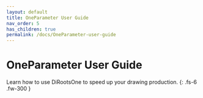 ```yaml
---
layout: default
title: OneParameter User Guide
nav_order: 5
has_children: true
permalink: /docs/OneParameter-user-guide
---
```


# OneParameter User Guide

Learn how to use DiRootsOne to speed up your drawing production.
{: .fs-6 .fw-300 }